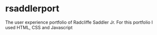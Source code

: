 # rsaddlerport
The user experience portfolio of Radcliffe Saddler Jr.
For this portfolio I used HTML, CSS and Javascript
